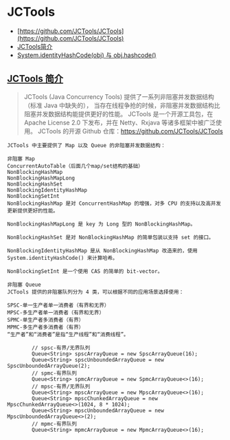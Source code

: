 # JCTools
- [https://github.com/JCTools/JCTools](https://github.com/JCTools/JCTools)
- [JCTools简介](https://www.jianshu.com/p/14dcfd84704f)
- [System.identityHashCode(obj) 与 obj.hashcode()](https://www.jianshu.com/p/24fa4bdb9b9d)

## [JCTools 简介]()
> JCTools (Java Concurrency Tools) 提供了一系列非阻塞并发数据结构（标准 Java 中缺失的），
当存在线程争抢的时候，非阻塞并发数据结构比阻塞并发数据结构能提供更好的性能。
JCTools 是一个开源工具包，在 Apache License 2.0 下发布，并在 Netty、Rxjava 等诸多框架中被广泛使用。
JCTools 的开源 Github 仓库：https://github.com/JCTools/JCTools

```
JCTools 中主要提供了 Map 以及 Queue 的非阻塞并发数据结构：

非阻塞 Map
ConcurrentAutoTable（后面几个map/set结构的基础）
NonBlockingHashMap
NonBlockingHashMapLong
NonBlockingHashSet
NonBlockingIdentityHashMap
NonBlockingSetInt
NonBlockingHashMap 是对 ConcurrentHashMap 的增强，对多 CPU 的支持以及高并发更新提供更好的性能。

NonBlockingHashMapLong 是 key 为 Long 型的 NonBlockingHashMap。

NonBlockingHashSet 是对 NonBlockingHashMap 的简单包装以支持 set 的接口。

NonBlockingIdentityHashMap 是从 NonBlockingHashMap 改造来的，使用 System.identityHashCode() 来计算哈希。

NonBlockingSetInt 是一个使用 CAS 的简单的 bit-vector。

非阻塞 Queue
JCTools 提供的非阻塞队列分为 4 类，可以根据不同的应用场景选择使用：

SPSC-单一生产者单一消费者（有界和无界）
MPSC-多生产者单一消费者（有界和无界）
SPMC-单生产者多消费者（有界）
MPMC-多生产者多消费者（有界）
“生产者”和“消费者”是指“生产线程”和“消费线程”。

        // spsc-有界/无界队列
        Queue<String> spscArrayQueue = new SpscArrayQueue(16);
        Queue<String> spscUnboundedArrayQueue = new SpscUnboundedArrayQueue(2);
        // spmc-有界队列
        Queue<String> spmcArrayQueue = new SpmcArrayQueue<>(16);
        // mpsc-有界/无界队列
        Queue<String> mpscArrayQueue = new MpscArrayQueue<>(16);
        Queue<String> mpscChunkedArrayQueue = new MpscChunkedArrayQueue<>(1024, 8 * 1024);
        Queue<String> mpscUnboundedArrayQueue = new MpscUnboundedArrayQueue<>(2);
        // mpmc-有界队列
        Queue<String> mpmcArrayQueue = new MpmcArrayQueue<>(16);

```